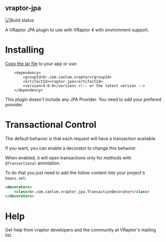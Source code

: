 ## vraptor-jpa

![Build status](https://secure.travis-ci.org/caelum/vraptor-jpa.png)

A VRaptor JPA plugin to use with VRaptor 4 with environment support.

# Installing

[Copy the jar file](http://repo1.maven.org/maven2/br/com/caelum/vraptor/vraptor-jpa/) to your app or use:

		<dependency>
			<groupId>br.com.caelum.vraptor</groupId>
			<artifactId>vraptor-jpa</artifactId>
			<version>4.0.0</version> <!-- or the latest version -->
		</dependency>

This plugin doesn't include any JPA Provider. You need to add your prefered provider.

# Transactional Control

The default behavior is that each request will have a transaction available.

If you want, you can enable a decorator to change this behavior. 

When enabled, it will open transactions only for methods with `@Transactional` annotation. 

To do that you just need to add the follow content into your project's `beans.xml`:

```xml
<decorators>
    <class>br.com.caelum.vraptor.jpa.TransactionDecorator</class>
</decorators>
```

# Help

Get help from vraptor developers and the community at VRaptor's mailing list.
